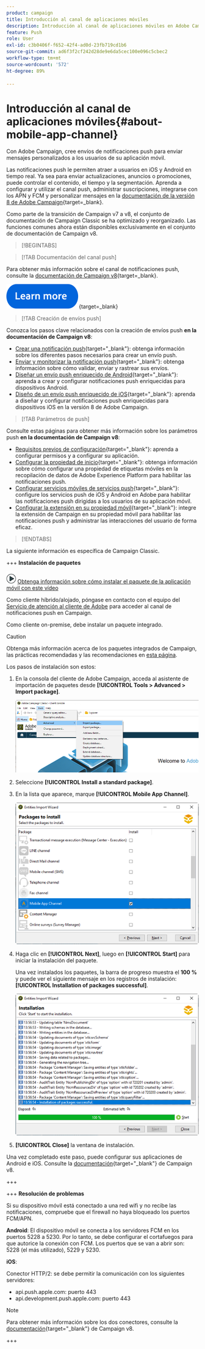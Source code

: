 ```yaml
---
product: campaign
title: Introducción al canal de aplicaciones móviles
description: Introducción al canal de aplicaciones móviles en Adobe Campaign
feature: Push
role: User
exl-id: c3b0406f-f652-42f4-ad0d-23fb719cd1b6
source-git-commit: ad6f3f2cf242d28de9e6da5cec100e096c5cbec2
workflow-type: tm+mt
source-wordcount: '572'
ht-degree: 89%

---
```


# Introducción al canal de aplicaciones móviles{#about-mobile-app-channel}

Con Adobe Campaign, cree envíos de notificaciones push para enviar mensajes personalizados a los usuarios de su aplicación móvil.

Las notificaciones push le permiten atraer a usuarios en iOS y Android en tiempo real. Ya sea para enviar actualizaciones, anuncios o promociones, puede controlar el contenido, el tiempo y la segmentación. Aprenda a configurar y utilizar el canal push, administrar suscripciones, integrarse con los APN y FCM y personalizar mensajes en la [documentación de la versión 8 de Adobe Campaign](https://experienceleague.adobe.com/es/docs/campaign/campaign-v8/send/emails/email){target=_blank}.

Como parte de la transición de Campaign v7 a v8, el conjunto de documentación de Campaign Classic se ha optimizado y reorganizado. Las funciones comunes ahora están disponibles exclusivamente en el conjunto de documentación de Campaign v8.

>[!BEGINTABS]

>[!TAB Documentación del canal push]

Para obtener más información sobre el canal de notificaciones push, consulte la [documentación de Campaign v8](https://experienceleague.adobe.com/docs/campaign/campaign-v8/send/push/push.html?lang=es){target=_blank}.

[![imagen](../../assets/do-not-localize/learn-more-button.svg)](https://experienceleague.adobe.com/docs/campaign/campaign-v8/send/push/push.html?lang=es){target=_blank}


>[!TAB Creación de envíos push]

Conozca los pasos clave relacionados con la creación de envíos push **en la documentación de Campaign v8**:

* [Crear una notificación push](https://experienceleague.adobe.com/docs/campaign/campaign-v8/send/push/push.html?lang=es#push-create){target="_blank"}: obtenga información sobre los diferentes pasos necesarios para crear un envío push.
* [Enviar y monitorizar la notificación push](https://experienceleague.adobe.com/docs/campaign/campaign-v8/send/push/push.html?lang=es#push-test){target="_blank"}: obtenga información sobre cómo validar, enviar y rastrear sus envíos.
* [Diseñar un envío push enriquecido de Android](https://experienceleague.adobe.com/docs/campaign/campaign-v8/send/push/rich-push/rich-push-android.html?lang=es){target="_blank"}: aprenda a crear y configurar notificaciones push enriquecidas para dispositivos Android.
* [Diseño de un envío push enriquecido de iOS](https://experienceleague.adobe.com/docs/campaign/campaign-v8/send/push/rich-push/rich-push-ios.html?lang=es){target="_blank"}: aprenda a diseñar y configurar notificaciones push enriquecidas para dispositivos iOS en la versión 8 de Adobe Campaign.


>[!TAB Parámetros de push]

Consulte estas páginas para obtener más información sobre los parámetros push **en la documentación de Campaign v8**:

* [Requisitos previos de configuración](https://experienceleague.adobe.com/docs/campaign/campaign-v8/send/push/push-settings.html?lang=es#before-starting){target="_blank"}: aprenda a configurar permisos y a configurar su aplicación.
* [Configurar la propiedad de inicio](https://experienceleague.adobe.com/docs/campaign/campaign-v8/send/push/push-settings.html?lang=es#launch-property){target="_blank"}: obtenga información sobre cómo configurar una propiedad de etiquetas móviles en la recopilación de datos de Adobe Experience Platform para habilitar las notificaciones push.
* [Configurar servicios móviles de servicios push](https://experienceleague.adobe.com/docs/campaign/campaign-v8/send/push/push-settings.html?lang=es#push-service){target="_blank"}: configure los servicios push de iOS y Android en Adobe para habilitar las notificaciones push dirigidas a los usuarios de su aplicación móvil.
* [Configurar la extensión en su propiedad móvil](https://experienceleague.adobe.com/docs/campaign/campaign-v8/send/push/push-settings.html?lang=es#configure-extension){target="_blank"}: integre la extensión de Campaign en su propiedad móvil para habilitar las notificaciones push y administrar las interacciones del usuario de forma eficaz.

>[!ENDTABS]


La siguiente información es específica de Campaign Classic.

+++ **Instalación de paquetes**

![](assets/do-not-localize/how-to-video.png) [Obtenga información sobre cómo instalar el paquete de la aplicación móvil con este vídeo](https://experienceleague.adobe.com/docs/campaign-classic-learn/tutorials/sending-messages/push-channel/installing-the-mobile-app-channel.html?lang=es#sending-messages)

Como cliente híbrido/alojado, póngase en contacto con el equipo del [Servicio de atención al cliente de Adobe](https://helpx.adobe.com/es/enterprise/admin-guide.html/enterprise/using/support-for-experience-cloud.ug.html) para acceder al canal de notificaciones push en Campaign.

Como cliente on-premise, debe instalar un paquete integrado.

>[!CAUTION]
>
>Obtenga más información acerca de los paquetes integrados de Campaign, las prácticas recomendadas y las recomendaciones en [esta página](../../installation/using/installing-campaign-standard-packages.md).

Los pasos de instalación son estos:

1. En la consola del cliente de Adobe Campaign, acceda al asistente de importación de paquetes desde **[!UICONTROL Tools > Advanced > Import package]**.

   ![](assets/package_ios.png)

1. Seleccione **[!UICONTROL Install a standard package]**.

1. En la lista que aparece, marque **[!UICONTROL Mobile App Channel]**.

   ![](assets/package_ios_2.png)

1. Haga clic en **[!UICONTROL Next]**, luego en **[!UICONTROL Start]** para iniciar la instalación del paquete.

   Una vez instalados los paquetes, la barra de progreso muestra el **100 %** y puede ver el siguiente mensaje en los registros de instalación: **[!UICONTROL Installation of packages successful]**.

   ![](assets/package_ios_3.png)

1. **[!UICONTROL Close]** la ventana de instalación.

Una vez completado este paso, puede configurar sus aplicaciones de Android e iOS. Consulte la [documentación](https://experienceleague.adobe.com/docs/campaign/campaign-v8/send/push/push.html?lang=es){target="_blank"} de Campaign v8.

+++

+++ **Resolución de problemas**

Si su dispositivo móvil está conectado a una red wifi y no recibe las notificaciones, compruebe que el firewall no haya bloqueado los puertos FCM/APN.

**Android**: El dispositivo móvil se conecta a los servidores FCM en los puertos 5228 a 5230. Por lo tanto, se debe configurar el cortafuegos para que autorice la conexión con FCM. Los puertos que se van a abrir son: 5228 (el más utilizado), 5229 y 5230.

**iOS**:

Conector HTTP/2: se debe permitir la comunicación con los siguientes servidores:

* api.push.apple.com: puerto 443
* api.development.push.apple.com: puerto 443

>[!NOTE]
>
>Para obtener más información sobre los dos conectores, consulte la [documentación](https://experienceleague.adobe.com/docs/campaign/campaign-v8/send/push/push-settings.html?lang=es){target="_blank"} de Campaign v8.

+++
